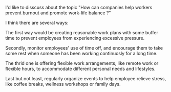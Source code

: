 I'd like to disscuss about the topic "How can companies help workers prevent burnout and promote work-life balance ?"

I think there are several ways: 

The first way would be creating reasonable work plans with some buffer time to prevent employees from experiencing excessive pressure.

Secondly, monitor employees' use of time off, and encourage them to take some rest when someone has been working continuosly for a long time.

The thrid one is offering flexible work arrangements, like remote work or flexible hours, to accommodate different personal needs and lifestyles.

Last but not least, regularly organize events to help employee relieve stress, like coffee breaks, wellness workshops or family days. 